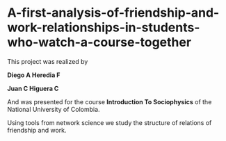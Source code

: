 # A-first-analysis-of-friendship-and-work-relationships-in-students-who-watch-a-course-together

This project was realized by 

**Diego A Heredia F**

**Juan C Higuera C**

And was presented for the course **Introduction To Sociophysics** of the National University of Colombia.

Using tools from network science we study the structure of relations of friendship and work.
